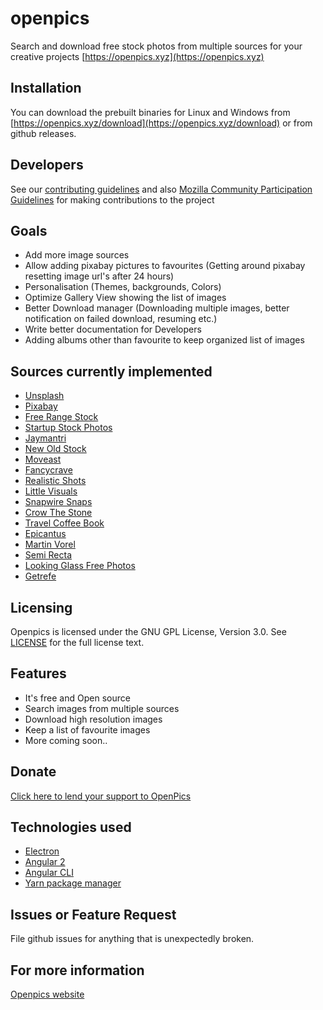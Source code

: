 # openpics
Search and download free stock photos from multiple sources for your creative projects
[https://openpics.xyz](https://openpics.xyz)

## Installation
You can download the prebuilt binaries for Linux and Windows from [https://openpics.xyz/download](https://openpics.xyz/download) or from github releases.

## Developers
See our [contributing guidelines](https://github.com/lohanitech/openpics/blob/master/CONTRIBUTING.md) and also [Mozilla Community Participation Guidelines](https://www.mozilla.org/en-US/about/governance/policies/participation/) for making contributions to the project

## Goals
- Add more image sources
- Allow adding pixabay pictures to favourites (Getting around pixabay resetting image url's after 24 hours)
- Personalisation (Themes, backgrounds, Colors)
- Optimize Gallery View showing the list of images
- Better Download manager (Downloading multiple images, better notification on failed download, resuming etc.)
- Write better documentation for Developers
- Adding albums other than favourite to keep organized list of images

## Sources currently implemented
- [Unsplash](https://unsplash.com)
- [Pixabay](https://pixabay.com)
- [Free Range Stock](https://freerangestock.com)
- [Startup Stock Photos](http://startupstockphotos.com)
- [Jaymantri](http://jaymantri.com)
- [New Old Stock](http://nos.twnsnd.co)
- [Moveast](http://moveast.me)
- [Fancycrave](https://fancycrave.tumblr.com)
- [Realistic Shots](http://realisticshots.com)
- [Little Visuals](http://littlevisuals.co)
- [Snapwire Snaps](https://snapwiresnaps.tumblr.com)
- [Crow The Stone](https://crowthestone.tumblr.com)
- [Travel Coffee Book](http://travelcoffeebook.com)
- [Epicantus](https://epicantus.tumblr.com)
- [Martin Vorel](https://martinvorel.tumblr.com)
- [Semi Recta](https://semi-recta.tumblr.com)
- [Looking Glass Free Photos](https://lookingglassfreephotos.tumblr.com)
- [Getrefe](https://getrefe.tumblr.com)

## Licensing
Openpics is licensed under the GNU GPL License, Version 3.0. See [LICENSE](https://github.com/lohanitech/openpics/blob/master/LICENSE) for the full license text.

## Features
- It's free and Open source
- Search images from multiple sources
- Download high resolution images
- Keep a list of favourite images
- More coming soon..

## Donate
[Click here to lend your support to OpenPics](https://openpics.xyz/donate/)



## Technologies used
- [Electron](https://electron.atom.io)
- [Angular 2](https://angular.io)
- [Angular CLI](https://cli.angular.io)
- [Yarn package manager](https://yarnpkg.com)

## Issues or Feature Request
File github issues for anything that is unexpectedly broken.

## For more information
[Openpics website](https://openpics.xyz)
